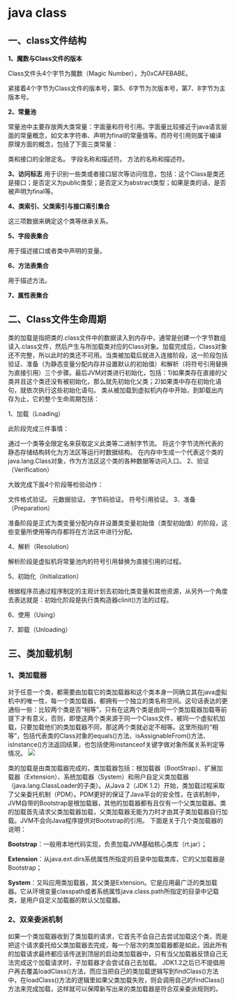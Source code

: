# java class
## 一、class文件结构
**1、魔数与Class文件的版本**

Class文件头4个字节为魔数（Magic Number），为0xCAFEBABE。

紧接着4个字节为Class文件的版本号，第5、6字节为次版本号，第7、8字节为主版本号。

**2、常量池**

常量池中主要存放两大类常量：字面量和符号引用。字面量比较接近于java语言层面的常量概念，如文本字符串、声明为final的常量值等。而符号引用则属于编译原理方面的概念，包括了下面三类常量：

类和接口的全限定名。
字段名称和描述符。
方法的名称和描述符。

**3、访问标志**
用于识别一些类或者接口层次等访问信息，包括：这个Class是类还是接口；是否定义为public类型；是否定义为abstract类型；如果是类的话，是否被声明为final等。

**4、类索引、父类索引与接口索引集合**

这三项数据来确定这个类等继承关系。

**5、字段表集合**

用于描述接口或者类中声明的变量。

**6、方法表集合**

用于描述方法。

**7、属性表集合**

## 二、Class文件生命周期
类的加载是指把类的.class文件中的数据读入到内存中，通常是创建一个字节数组读入.class文件，然后产生与所加载类对应的Class对象。加载完成后，Class对象还不完整，所以此时的类还不可用。当类被加载后就进入连接阶段，这一阶段包括验证、准备（为静态变量分配内存并设置默认的初始值）和解析（将符号引用替换为直接引用）三个步骤。最后JVM对类进行初始化，包括：1)如果类存在直接的父类并且这个类还没有被初始化，那么就先初始化父类；2)如果类中存在初始化语句，就依次执行这些初始化语句。
类从被加载到虚拟机内存中开始，到卸载出内存为止，它的整个生命周期包括：

1、加载（Loading）

此阶段完成三件事情：

通过一个类等全限定名来获取定义此类等二进制字节流。
将这个字节流所代表的静态存储结构转化为方法区等运行时数据结构。
在内存中生成一个代表这个类的java.lang.Class对象，作为方法区这个类的各种数据等访问入口。
2、验证（Verification）

大致完成下面4个阶段等检验动作：

文件格式验证。
元数据验证。
字节码验证。
符号引用验证。
3、准备（Preparation）

准备阶段是正式为类变量分配内存并设置类变量初始值（类型初始值）的阶段，这些变量所使用等内存都将在方法区中进行分配。

4、解析（Resolution）

解析阶段是虚拟机将常量池内的符号引用替换为直接引用的过程。

5、初始化（Initialization）

根据程序员通过程序制定的主观计划去初始化类变量和其他资源，从另外一个角度去表达就是：初始化阶段是执行类构造器clinit()方法的过程。

6、使用（Using）

7、卸载（Unloading）

## 三、类加载机制
### 1、类加载器
对于任意一个类，都需要由加载它的类加载器和这个类本身一同确立其在java虚拟机中的唯一性，每一个类加载器，都拥有一个独立的类名称空间。这句话表达的更通俗一些：比较两个类是否“相等”，只有在这两个类是由同一个类加载器加载等前提下才有意义，否则，即使这两个类来源于同一个Class文件，被同一个虚拟机加载，只要加载他们的类加载器不同，那这两个类就必定不相等。这里所指的“相等”，包括代表类的Class对象的equals()方法、isAssignableFrom()方法、isInstance()方法返回结果，也包括使用instanceof关键字做对象所属关系判定等情况。
![](https://i.imgur.com/gKGQpYA.png)

类的加载是由类加载器完成的，类加载器包括：根加载器（BootStrap）、扩展加载器（Extension）、系统加载器（System）和用户自定义类加载器（java.lang.ClassLoader的子类）。从Java 2（JDK 1.2）开始，类加载过程采取了父亲委托机制（PDM）。PDM更好的保证了Java平台的安全性，在该机制中，JVM自带的Bootstrap是根加载器，其他的加载器都有且仅有一个父类加载器。类的加载首先请求父类加载器加载，父类加载器无能为力时才由其子类加载器自行加载。JVM不会向Java程序提供对Bootstrap的引用。
下面是关于几个类加载器的说明：

**Bootstrap**：一般用本地代码实现，负责加载JVM基础核心类库（rt.jar）；

**Extension**：从java.ext.dirs系统属性所指定的目录中加载类库，它的父加载器是Bootstrap；

**System**：又叫应用类加载器，其父类是Extension。它是应用最广泛的类加载器。它从环境变量classpath或者系统属性java.class.path所指定的目录中记载类，是用户自定义加载器的默认父加载器。

### 2、双亲委派机制
如果一个类加载器收到了类加载的请求，它首先不会自己去尝试加载这个类，而是把这个请求委托给父类加载器去完成，每一个层次的类加载器都是如此，因此所有的加载请求最终都应该传送到顶层的启动类加载器中，只有当父加载器反馈自己无法完成这个加载请求时，子加载器才会尝试自己去加载。
JDK1.2之后已不提倡用户再去覆盖loadClass()方法，而应当把自己的类加载逻辑写到findClass()方法中，在loadClass()方法的逻辑里如果父类加载失败，则会调用自己的findClass()方法来完成加载，这样就可以保障新写出来的类加载器是符合双亲委派规则的。



